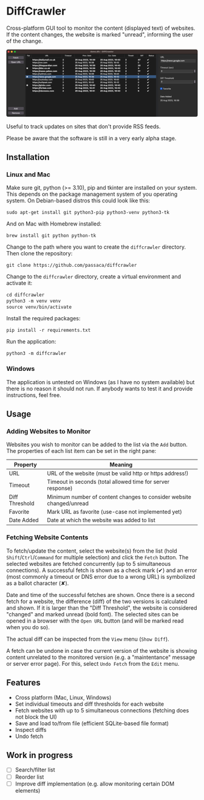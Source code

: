 # DiffCrawler
Cross-platform GUI tool to monitor the content (displayed text) of websites. If the content changes, the website is marked "unread", informing the user of the change.

![Screenshot of the DiffCrawler application on Mac (dark theme)](screenshot_mac.png)

Useful to track updates on sites that don't provide RSS feeds.

Please be aware that the software is still in a very early alpha stage.

## Installation
### Linux and Mac
Make sure git, python (>= 3.10), pip and tkinter are installed on your system. This depends on the package management system of you operating system. On Debian-based distros this could look like this:
```
sudo apt-get install git python3-pip python3-venv python3-tk
```

And on Mac with Homebrew installed:
```
brew install git python python-tk
```

 Change to the path where you want to create the `diffcrawler` directory. Then clone the repository:
```
git clone https://github.com/passaca/diffcrawler
```

Change to the `diffcrawler` directory, create a virtual environment and activate it:
```
cd diffcrawler
python3 -m venv venv
source venv/bin/activate
```

Install the required packages:
```
pip install -r requirements.txt
```

Run the application:
```
python3 -m diffcrawler
```

### Windows
The application is untested on Windows (as I have no system available) but there is no reason it should not run. If anybody wants to test it and provide instructions, feel free.


## Usage

### Adding Websites to Monitor
Websites you wish to monitor can be added to the list via the `Add` button. The properties of each list item can be set in the right pane:

| Property | Meaning |
| ---------|---------|
| URL | URL of the website (must be valid http or https address!)
| Timeout | Timeout in seconds (total allowed time for server response)
| Diff Threshold | Minimum number of content changes to consider website changed/unread
| Favorite | Mark URL as favorite (use-case not implemented yet)
| Date Added | Date at which the website was added to list

### Fetching Website Contents

To fetch/update the content, select the website(s) from the list (hold `Shift`/`Ctrl`/`Command` for multiple selection) and click the `Fetch` button. The selected websites are fetched concurrently (up to 5 simultaneous connections). A successful fetch is shown as a check mark (✔) and an error (most commonly a timeout or DNS error due to a wrong URL) is symbolized as a ballot character (✘).

Date and time of the successful fetches are shown. Once there is a second fetch for a website, the difference (diff) of the two versions is calculated and shown. If it is larger than the "Diff Threshold", the website is considered "changed" and marked unread (bold font). The selected sites can be opened in a browser with the `Open URL` button (and will be marked read when you do so).

The actual diff can be inspected from the `View` menu (`Show Diff`).

A fetch can be undone in case the current version of the website is showing content unrelated to the monitored version (e.g. a "maintentance" message or server error page). For this, select `Undo Fetch` from the `Edit` menu.

## Features
- Cross platform (Mac, Linux, Windows)
- Set individual timeouts and diff thresholds for each website
- Fetch websites with up to 5 simultaneous connections (fetching does not block the UI)
- Save and load to/from file (efficient SQLite-based file format)
- Inspect diffs
- Undo fetch

## Work in progress
- [ ] Search/filter list
- [ ] Reorder list
- [ ] Improve diff implementation (e.g. allow monitoring certain DOM elements)